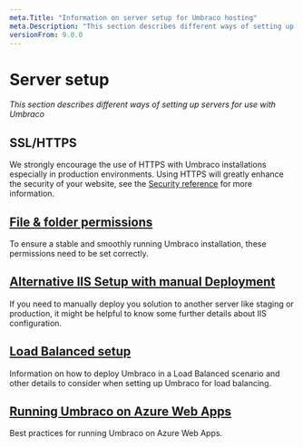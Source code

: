 ```yaml
---
meta.Title: "Information on server setup for Umbraco hosting"
meta.Description: "This section describes different ways of setting up servers for use with Umbraco"
versionFrom: 9.0.0
---
```


# Server setup

*This section describes different ways of setting up servers for use with Umbraco*

## SSL/HTTPS

We strongly encourage the use of HTTPS with Umbraco installations especially in production environments. Using HTTPS will greatly enhance the security of your website, see the [Security reference](../../../Reference/Security/index.md) for more information.

## [File & folder permissions](permissions-v9.md)

To ensure a stable and smoothly running Umbraco installation, these permissions need to be set correctly.

## [Alternative IIS Setup with manual Deployment](iis/iis-deployment-v9.md)

If you need to manually deploy you solution to another server like staging or production, it might be helpful to know some further details about IIS configuration.

## [Load Balanced setup](Load-Balancing/index-v9.md)

Information on how to deploy Umbraco in a Load Balanced scenario and other details to consider when setting up Umbraco for load balancing.

## [Running Umbraco on Azure Web Apps](azure-web-apps-v9.md)

Best practices for running Umbraco on Azure Web Apps.
